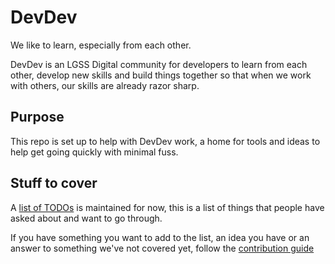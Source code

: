 # DevDev

We like to learn, especially from each other.

DevDev is an LGSS Digital community for developers to learn from each other, develop new skills and build things together so that when we work with others, our skills are already razor sharp.

## Purpose

This repo is set up to help with DevDev work, a home for tools and ideas to help get going quickly with minimal fuss.


## Stuff to cover

A [list of TODOs](TODO.md) is maintained for now, this is a list of things that people have asked about and want to go through.

If you have something you want to add to the list, an idea you have or an answer to something we've not covered yet, follow the [contribution guide]()